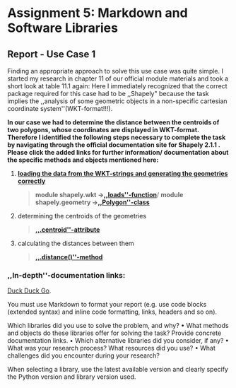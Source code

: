 # Assignment 5: Markdown and Software Libraries

## Report - Use Case 1
Finding an appropriate approach to solve this use case was quite simple. I started my research in chapter 11 of our official module materials and took a short look at table 11.1 again:
Here I immediately recognized that the correct package required for this case had to be ,,Shapely" because the task implies the ,,analysis of some geometric objects in a non-specific cartesian coordinate system''(WKT-format!!!). 

**In our case we had to determine the distance between the centroids of two polygons, whose coordinates are displayed in WKT-format. Therefore I identified the following steps necessary to complete the task by navigating through the official documentation site for Shapely 2.1.1 . Please click the added links for further information/ documentation about the specific methods and objects mentioned here:**

1. <u>**loading the data from the WKT-strings and generating the geometries correctly**</u> 

   > **module shapely.wkt ->[,,loads''-function](https://shapely.readthedocs.io/en/latest/#)**/
   > **module shapely.geometry ->[,,Polygon''-class](https://shapely.readthedocs.io/en/stable/reference/shapely.Polygon.html#shapely.Polygon)**

2. determining the centroids of the geometries
   > **[,,.centroid''-attribute](https://shapely.readthedocs.io/en/latest/manual.html#object.centroid)**

3. calculating the distances between them
   > **[,,.distance()''-method](https://shapely.readthedocs.io/en/latest/manual.html#object.distance)**


### ,,In-depth''-documentation links:

[Duck Duck Go](https://duckduckgo.com).



You must use Markdown to format your report (e.g. use code blocks (extended
syntax) and inline code formatting, links, headers and so on).

Which libraries did you use to solve the problem, and why?
• What methods and objects do these libraries offer for solving the task? Provide
concrete documentation links.
• Which alternative libraries did you consider, if any?
• What was your research process? What resources did you use?
• What challenges did you encounter during your research?

 When selecting a library, use the latest available version and clearly specify the
Python version and library version used.